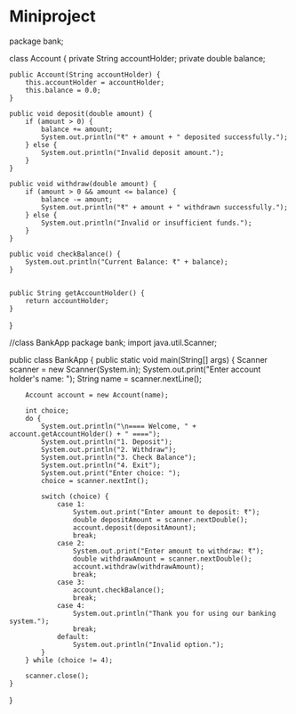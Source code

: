 # Miniproject
package bank;

class Account {
    private String accountHolder;
    private double balance;

    public Account(String accountHolder) {
        this.accountHolder = accountHolder;
        this.balance = 0.0;
    }

    public void deposit(double amount) {
        if (amount > 0) {
            balance += amount;
            System.out.println("₹" + amount + " deposited successfully.");
        } else {
            System.out.println("Invalid deposit amount.");
        }
    }

    public void withdraw(double amount) {
        if (amount > 0 && amount <= balance) {
            balance -= amount;
            System.out.println("₹" + amount + " withdrawn successfully.");
        } else {
            System.out.println("Invalid or insufficient funds.");
        }
    }

    public void checkBalance() {
        System.out.println("Current Balance: ₹" + balance);
    }


    public String getAccountHolder() {
        return accountHolder;
    }
}

//class BankApp
package bank;
import java.util.Scanner;

public class BankApp {
    public static void main(String[] args) {
        Scanner scanner = new Scanner(System.in);
        System.out.print("Enter account holder's name: ");
        String name = scanner.nextLine();

        Account account = new Account(name);

        int choice;
        do {
            System.out.println("\n==== Welcome, " + account.getAccountHolder() + " ====");
            System.out.println("1. Deposit");
            System.out.println("2. Withdraw");
            System.out.println("3. Check Balance");
            System.out.println("4. Exit");
            System.out.print("Enter choice: ");
            choice = scanner.nextInt();

            switch (choice) {
                case 1:
                    System.out.print("Enter amount to deposit: ₹");
                    double depositAmount = scanner.nextDouble();
                    account.deposit(depositAmount);
                    break;
                case 2:
                    System.out.print("Enter amount to withdraw: ₹");
                    double withdrawAmount = scanner.nextDouble();
                    account.withdraw(withdrawAmount);
                    break;
                case 3:
                    account.checkBalance();
                    break;
                case 4:
                    System.out.println("Thank you for using our banking system.");
                    break;
                default:
                    System.out.println("Invalid option.");
            }
        } while (choice != 4);

        scanner.close();
    }
}



